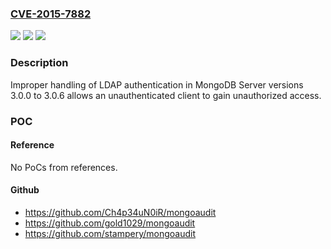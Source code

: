 ### [CVE-2015-7882](https://cve.mitre.org/cgi-bin/cvename.cgi?name=CVE-2015-7882)
![](https://img.shields.io/static/v1?label=Product&message=n%2Fa&color=blue)
![](https://img.shields.io/static/v1?label=Version&message=n%2Fa&color=blue)
![](https://img.shields.io/static/v1?label=Vulnerability&message=n%2Fa&color=brighgreen)

### Description

Improper handling of LDAP authentication in MongoDB Server versions 3.0.0 to 3.0.6 allows an unauthenticated client to gain unauthorized access.

### POC

#### Reference
No PoCs from references.

#### Github
- https://github.com/Ch4p34uN0iR/mongoaudit
- https://github.com/gold1029/mongoaudit
- https://github.com/stampery/mongoaudit

